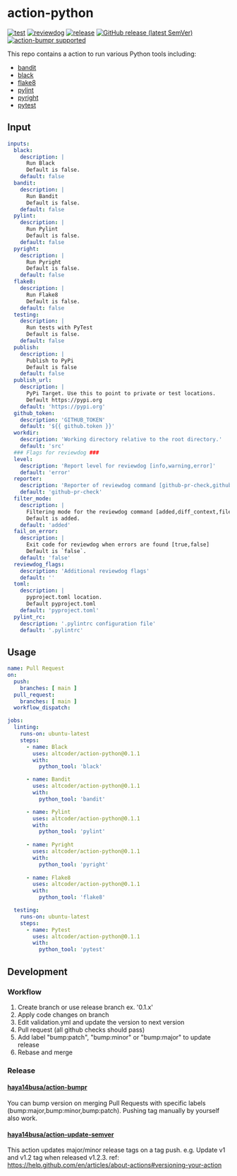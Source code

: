 # action-python
[![test](https://github.com/altcoder/action-python/workflows/test/badge.svg)](https://github.com/altcoder/action-python/actions?query=workflow%3Atest)
[![reviewdog](https://github.com/altcoder/action-python/workflows/reviewdog/badge.svg)](https://github.com/altcoder/action-python/actions?query=workflow%3Areviewdog)
[![release](https://github.com/altcoder/action-python/workflows/release/badge.svg)](https://github.com/altcoder/action-python/actions?query=workflow%3Arelease)
[![GitHub release (latest SemVer)](https://img.shields.io/github/v/release/altcoder/action-python?logo=github&sort=semver)](https://github.com/altcoder/action-python/releases)
[![action-bumpr supported](https://img.shields.io/badge/bumpr-supported-ff69b4?logo=github&link=https://github.com/haya14busa/action-bumpr)](https://github.com/haya14busa/action-bumpr)

This repo contains a action to run various Python tools including:
- [bandit](https://pypi.org/project/bandit)
- [black](https://pypi.org/project/black)
- [flake8](https://pypi.org/project/flake8)
- [pylint](https://pypi.org/project/pylint)
- [pyright](https://pypi.org/project/pyright)
- [pytest](https://pypi.org/project/pytest)

## Input

```yaml
inputs:
  black:
    description: |
      Run Black
      Default is false.
    default: false
  bandit:
    description: |
      Run Bandit
      Default is false.
    default: false
  pylint:
    description: |
      Run Pylint
      Default is false.
    default: false
  pyright:
    description: |
      Run Pyright
      Default is false.
    default: false
  flake8:
    description: |
      Run Flake8
      Default is false.
    default: false
  testing:
    description: |
      Run tests with PyTest
      Default is false.
    default: false
  publish:
    description: |
      Publish to PyPi
      Default is false
    default: false
  publish_url:
    description: |
      PyPi Target. Use this to point to private or test locations.      
      Default https://pypi.org
    default: 'https://pypi.org'
  github_token:
    description: 'GITHUB_TOKEN'
    default: '${{ github.token }}'
  workdir:
    description: 'Working directory relative to the root directory.'
    default: 'src'
  ### Flags for reviewdog ###
  level:
    description: 'Report level for reviewdog [info,warning,error]'
    default: 'error'
  reporter:
    description: 'Reporter of reviewdog command [github-pr-check,github-pr-review].'
    default: 'github-pr-check'
  filter_mode:
    description: |
      Filtering mode for the reviewdog command [added,diff_context,file,nofilter].
      Default is added.
    default: 'added'
  fail_on_error:
    description: |
      Exit code for reviewdog when errors are found [true,false]
      Default is `false`.
    default: 'false'
  reviewdog_flags:
    description: 'Additional reviewdog flags'
    default: ''
  toml:
    description: |
      pyproject.toml location.
      Default pyproject.toml
    default: 'pyproject.toml'
  pylint_rc:
    description: '.pylintrc configuration file'
    default: '.pylintrc'
```

## Usage

```yaml
name: Pull Request
on:
  push:
    branches: [ main ]
  pull_request:
    branches: [ main ]
  workflow_dispatch:

jobs:
  linting:
    runs-on: ubuntu-latest
    steps:
      - name: Black
        uses: altcoder/action-python@0.1.1
        with:
          python_tool: 'black'

      - name: Bandit
        uses: altcoder/action-python@0.1.1
        with:          
          python_tool: 'bandit'

      - name: Pylint
        uses: altcoder/action-python@0.1.1
        with:
          python_tool: 'pylint'
          
      - name: Pyright
        uses: altcoder/action-python@0.1.1
        with:          
          python_tool: 'pyright'
          
      - name: Flake8
        uses: altcoder/action-python@0.1.1
        with:          
          python_tool: 'flake8'

  testing:
    runs-on: ubuntu-latest
    steps:    
      - name: Pytest
        uses: altcoder/action-python@0.1.1
        with:          
          python_tool: 'pytest'
```

## Development

### Workflow

1. Create branch or use release branch ex. '0.1.x'
2. Apply code changes on branch
3. Edit validation.yml and update the version to next version
4. Pull request (all github checks should pass)
5. Add label "bump:patch", "bump:minor" or "bump:major" to update release
6. Rebase and merge

### Release

#### [haya14busa/action-bumpr](https://github.com/haya14busa/action-bumpr)
You can bump version on merging Pull Requests with specific labels (bump:major,bump:minor,bump:patch).
Pushing tag manually by yourself also work.

#### [haya14busa/action-update-semver](https://github.com/haya14busa/action-update-semver)

This action updates major/minor release tags on a tag push. e.g. Update v1 and v1.2 tag when released v1.2.3.
ref: https://help.github.com/en/articles/about-actions#versioning-your-action

